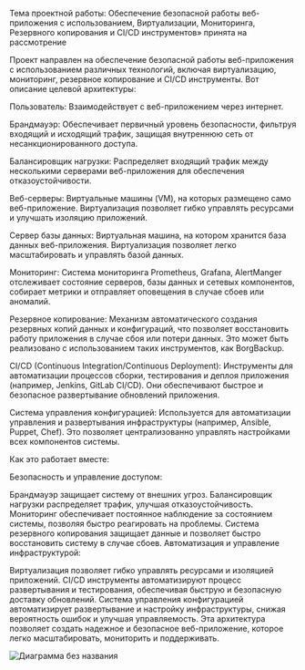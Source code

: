 Тема проектной работы: Обеспечение безопасной работы веб-приложения с использованием, Виртуализации, Мониторинга, Резервного копирования и CI/CD инструментов» принята на рассмотрение 

Проект направлен на обеспечение безопасной работы веб-приложения с использованием различных технологий, включая виртуализацию, мониторинг, резервное копирование и CI/CD инструменты. Вот описание целевой архитектуры:

Пользователь:
Взаимодействует с веб-приложением через интернет.

Брандмауэр:
Обеспечивает первичный уровень безопасности, фильтруя входящий и исходящий трафик, защищая внутреннюю сеть от несанкционированного доступа.

Балансировщик нагрузки:
Распределяет входящий трафик между несколькими серверами веб-приложения для обеспечения отказоустойчивости.

Веб-серверы:
Виртуальные машины (VM), на которых размещено само веб-приложение. Виртуализация позволяет гибко управлять ресурсами и улучшать изоляцию приложений.

Сервер базы данных:
Виртуальная машина, на котором хранится база данных веб-приложения. Виртуализация позволяет легко масштабировать и управлять базой данных.

Мониторинг:
Система мониторинга  Prometheus, Grafana, AlertManger отслеживает состояние серверов, базы данных и сетевых компонентов, собирает метрики и отправляет оповещения в случае сбоев или аномалий.

Резервное копирование:
Механизм автоматического создания резервных копий данных и конфигураций, что позволяет восстановить работу приложения в случае сбоя или потери данных. Это может быть реализовано с использованием таких инструментов, как BorgBackup.

CI/CD (Continuous Integration/Continuous Deployment):
Инструменты для автоматизации процессов сборки, тестирования и деплоя приложения (например, Jenkins, GitLab CI/CD). Они обеспечивают быстрое и безопасное развертывание обновлений приложения.

Система управления конфигурацией:
Используется для автоматизации управления и развертывания инфраструктуры (например, Ansible, Puppet, Chef). Это позволяет централизованно управлять настройками всех компонентов системы.

Как это работает вместе:

Безопасность и управление доступом:

Брандмауэр защищает систему от внешних угроз.
Балансировщик нагрузки распределяет трафик, улучшая отказоустойчивость.
Мониторинг обеспечивает постоянное наблюдение за состоянием системы, позволяя быстро реагировать на проблемы.
Система резервного копирования защищает данные и позволяет быстро восстановить систему в случае сбоев.
Автоматизация и управление инфраструктурой:

Виртуализация позволяет гибко управлять ресурсами и изоляцией приложений.
CI/CD инструменты автоматизируют процесс развертывания и тестирования, обеспечивая быструю и безопасную доставку обновлений.
Система управления конфигурацией автоматизирует развертывание и настройку инфраструктуры, снижая вероятность ошибок и улучшая управляемость.
Эта архитектура позволяет создать надежное и безопасное веб-приложение, которое легко масштабировать, мониторить и поддерживать.
 
![Диаграмма без названия](https://github.com/user-attachments/assets/4d358b5a-44c9-4cfe-add1-ca308293f776)

  </diagram>
</mxfile>



